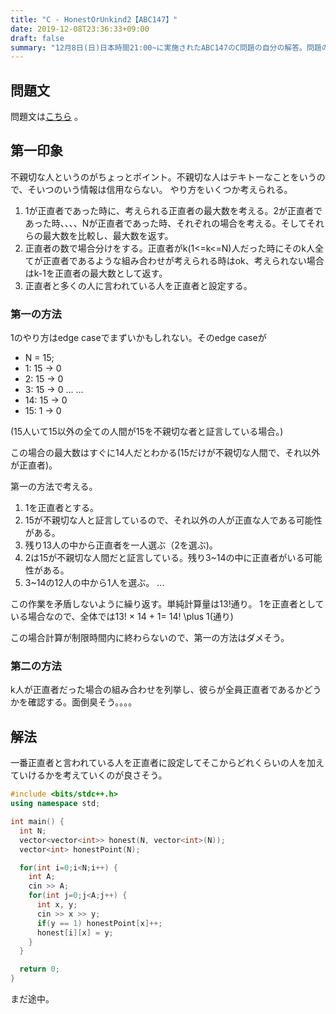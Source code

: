```yaml
---
title: "C - HonestOrUnkind2【ABC147】"
date: 2019-12-08T23:36:33+09:00
draft: false
summary: "12月8日(日)日本時間21:00~に実施されたABC147のC問題の自分の解答。問題のURLは https://atcoder.jp/contests/abc147/tasks/abc147_c 。正直者と正直でない人の証言がある中で正直者の人数の最大値を求める問題。"
---
```


## 問題文
問題文は[こちら](https://atcoder.jp/contests/abc147/tasks/abc147_c) 。

## 第一印象
不親切な人というのがちょっとポイント。不親切な人はテキトーなことをいうので、そいつのいう情報は信用ならない。
やり方をいくつか考えられる。
1. 1が正直者であった時に、考えられる正直者の最大数を考える。2が正直者であった時、、、、Nが正直者であった時、それぞれの場合を考える。そしてそれらの最大数を比較し、最大数を返す。
2. 正直者の数で場合分けをする。正直者がk(1<=k<=N)人だった時にそのk人全てが正直者であるような組み合わせが考えられる時はok、考えられない場合はk-1を正直者の最大数として返す。
3. 正直者と多くの人に言われている人を正直者と設定する。

### 第一の方法
1のやり方はedge caseでまずいかもしれない。そのedge caseが
- N = 15;
- 1: 15 → 0
- 2: 15 → 0
- 3: 15 → 0
...
...
- 14: 15 → 0
- 15: 1 → 0

(15人いて15以外の全ての人間が15を不親切な者と証言している場合。)

この場合の最大数はすぐに14人だとわかる(15だけが不親切な人間で、それ以外が正直者)。

第一の方法で考える。

1. 1を正直者とする。
2. 15が不親切な人と証言しているので、それ以外の人が正直な人である可能性がある。
3. 残り13人の中から正直者を一人選ぶ（2を選ぶ)。
4. 2は15が不親切な人間だと証言している。残り3~14の中に正直者がいる可能性がある。
5. 3~14の12人の中から1人を選ぶ。
...

この作業を矛盾しないように繰り返す。単純計算量は13!通り。
1を正直者としている場合なので、全体では13! $\times$ 14 $\plus$ 1= 14! \plus 1(通り)

この場合計算が制限時間内に終わらないので、第一の方法はダメそう。

### 第二の方法
k人が正直者だった場合の組み合わせを列挙し、彼らが全員正直者であるかどうかを確認する。面倒臭そう。。。。
## 解法
一番正直者と言われている人を正直者に設定してそこからどれくらいの人を加えていけるかを考えていくのが良さそう。

```cpp
#include <bits/stdc++.h>
using namespace std;

int main() {
  int N;
  vector<vector<int>> honest(N, vector<int>(N));
  vector<int> honestPoint(N);

  for(int i=0;i<N;i++) {
    int A;
    cin >> A;
    for(int j=0;j<A;j++) {
      int x, y;
      cin >> x >> y;
      if(y == 1) honestPoint[x]++;
      honest[i][x] = y;
    }
  }

  return 0;
}

```

まだ途中。